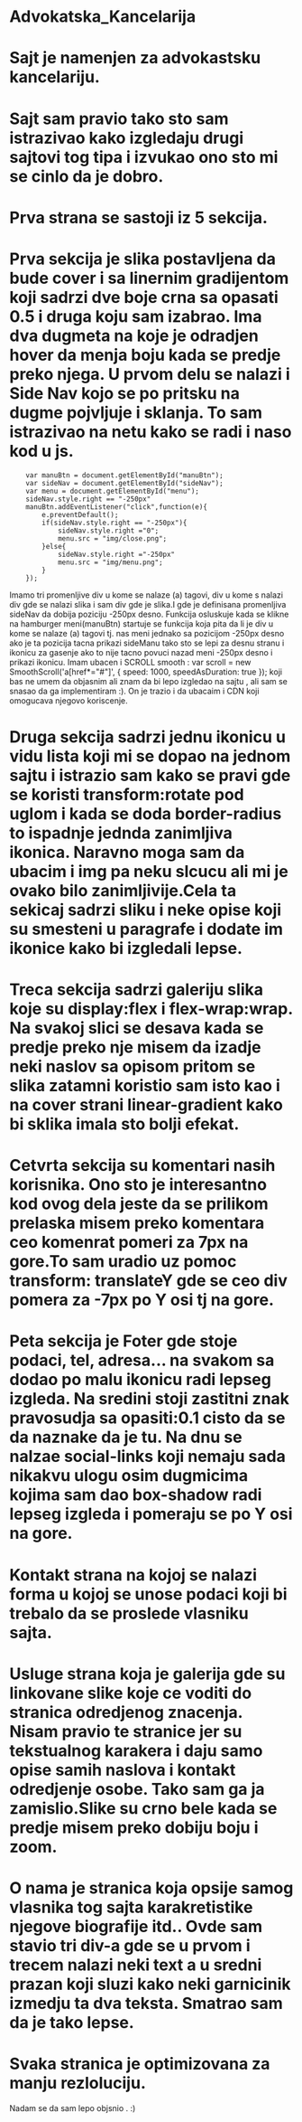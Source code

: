 # Advokatska_Kancelarija
# Sajt je namenjen za advokastsku kancelariju.
# Sajt sam pravio tako sto sam istrazivao kako izgledaju drugi sajtovi tog tipa i izvukao ono sto mi se cinlo da je dobro.
# Prva strana se sastoji iz 5 sekcija.
# Prva sekcija je slika postavljena da bude cover i sa linernim gradijentom koji sadrzi dve boje crna sa opasati 0.5 i druga koju sam izabrao. Ima dva dugmeta na koje je odradjen hover da menja boju kada se predje preko njega. U prvom delu se nalazi i Side Nav kojo se po pritsku na dugme pojvljuje i sklanja. To sam istrazivao na netu kako se radi i naso kod u js. 
        var manuBtn = document.getElementById("manuBtn");
        var sideNav = document.getElementById("sideNav");
        var menu = document.getElementById("menu");
        sideNav.style.right == "-250px"
        manuBtn.addEventListener("click",function(e){
            e.preventDefault();
            if(sideNav.style.right == "-250px"){
                sideNav.style.right ="0";
                menu.src = "img/close.png";
            }else{
                sideNav.style.right ="-250px"
                menu.src = "img/menu.png";
            }
        });
 Imamo tri promenljive div u kome se nalaze (a) tagovi, div u kome s nalazi div gde se nalazi slika i sam div gde je slika.I gde je definisana promenljiva sideNav da dobija poziciju -250px desno. Funkcija osluskuje kada se klikne na hamburger meni(manuBtn) startuje se funkcija koja pita da li je div u kome se nalaze (a) tagovi tj. nas meni jednako sa pozicijom -250px desno ako je ta pozicija tacna  prikazi sideManu tako sto se lepi za desnu stranu i ikonicu za gasenje ako to nije tacno povuci nazad meni -250px desno  i prikazi ikonicu.
 Imam ubacen i SCROLL smooth :
         var scroll = new SmoothScroll('a[href*="#"]', {
	speed: 1000,
	speedAsDuration: true
});
koji bas ne umem da objasnim ali znam da bi lepo izgledao na sajtu , ali sam se snasao da ga implementiram :).
On je trazio i da ubacaim i CDN <script src="https://cdn.jsdelivr.net/gh/cferdinandi/smooth-scroll/dist/smooth-scroll.polyfills.min.js"></script> koji omogucava njegovo koriscenje. 
# Druga sekcija sadrzi jednu ikonicu u vidu lista koji mi se dopao na jednom sajtu i istrazio sam kako se pravi gde se koristi transform:rotate pod uglom i kada se doda border-radius to ispadnje jednda zanimljiva ikonica. Naravno moga sam da ubacim i img pa neku slcucu ali mi je ovako bilo zanimljivije.Cela ta sekicaj sadrzi sliku i neke opise koji su smesteni u paragrafe i dodate im ikonice kako bi izgledali lepse.
# Treca sekcija sadrzi galeriju slika koje su display:flex i flex-wrap:wrap. Na svakoj slici se desava kada se predje preko nje misem da izadje neki naslov sa opisom pritom se slika zatamni koristio sam isto kao i na cover strani linear-gradient kako bi sklika imala sto bolji efekat. 
# Cetvrta sekcija su komentari nasih korisnika. Ono sto je interesantno kod ovog dela jeste da se prilikom prelaska misem preko komentara ceo komenrat pomeri za 7px na gore.To sam uradio uz pomoc  transform: translateY gde se ceo div pomera za -7px po Y osi tj na gore.
# Peta sekcija je Foter gde stoje podaci, tel, adresa... na svakom sa dodao po malu ikonicu radi lepseg izgleda. Na sredini stoji zastitni znak pravosudja sa opasiti:0.1 cisto da se da naznake da je tu. Na dnu se nalzae social-links koji nemaju sada nikakvu ulogu osim dugmicima kojima sam dao box-shadow radi lepseg izgleda i pomeraju se po Y osi na gore.
# Kontakt strana na kojoj se nalazi forma u kojoj se unose podaci koji bi trebalo da se proslede vlasniku sajta.
# Usluge strana koja je galerija gde su linkovane slike koje ce voditi do stranica odredjenog znacenja. Nisam pravio te stranice jer su tekstualnog karakera i daju samo opise samih naslova i kontakt odredjenje osobe. Tako sam ga ja zamislio.Slike su crno bele kada se predje misem preko dobiju boju i zoom.
# O nama je stranica koja opsije samog vlasnika tog sajta karakretistike njegove biografije itd.. Ovde sam stavio tri div-a gde se u prvom i trecem nalazi neki text a u sredni prazan koji sluzi kako neki garnicinik izmedju ta dva teksta. Smatrao sam da je tako lepse.
# Svaka stranica je optimizovana za manju rezloluciju.
Nadam se da sam lepo objsnio . :)
